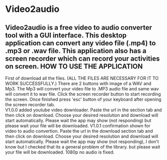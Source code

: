 # Video2audio
Video2audio is a free video to audio converter tool with a GUI interface. This desktop application can convert any video file (.mp4) to .mp3 or .wav file.  This application also has a screen recorder which can record your activities on screen.
HOW TO USE THE APPLICATION
----------------------------
First of download all the files.  (ALL THE FILES ARE NECESSARY FOR IT TO WORK SUCCESSFULLY.)
There are 2 buttons with image of a WAV and Mp3.  The Mp3 will convert your video file to .MP3 audio file and same wav will convert it to wav file.
Click the screen recorder button to start recording the screen.  Once finished press 'esc' button of your keyboard after opening the screen recorder tab.  
V1.0.0 added youtube video downloader. Paste the url in the section tab and then click on download.  Choose your desired resolution and download will start automatically.  Please wait the app may show (not responding) but please wait your file will be downloaded.
V1.0.1 confirmation shown for video to audio convertion.
Paste the url in the download section tab and then click on download.  Choose your desired resolution and download will start automatically.  Please wait the app may show (not responding), I don't know but I checked that its a general problem of the library. but please wait your file will be downloaded. 1080p no audio is fixed.
